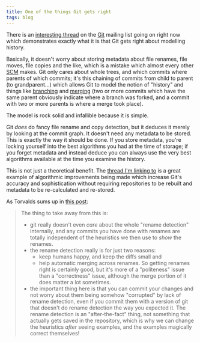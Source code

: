 ```yaml
---
title: One of the things Git gets right
tags: blog
---
```


There is an [interesting thread](http://marc.info/?l=git&m=119637184605851&w=2) on the [Git](http://typechecked.net/wiki/Git) mailing list going on right now which demonstrates exactly what it is that Git gets right about modelling history.

Basically, it doesn't worry about storing metadata about file renames, file moves, file copies and the like, which is a mistake which almost every other [SCM](http://typechecked.net/wiki/SCM) makes. Git only cares about whole trees, and which commits where parents of which commits; it's this chaining of commits from child to parent (to grandparent...) which allows Git to model the notion of "history" and things like [branching](http://typechecked.net/wiki/branching) and [merging](http://typechecked.net/wiki/merging) (two or more commits which have the same parent obviously indicate where a branch was forked, and a commit with two or more parents is where a merge took place).

The model is rock solid and infallible because it is simple.

Git _does_ do fancy file rename and copy detection, but it deduces it merely by looking at the commit graph. It doesn't need any metadata to be stored. This is exactly the way it should be done. If you store metadata, you're locking yourself into the best algorithms you had at the time of storage; if you forget metadata and instead deduce you can always use the very best algorithms available at the time you examine the history.

This is not just a theoretical benefit. The [thread I'm linking to](http://marc.info/?l=git&m=119637184605851&w=2) is a great example of algorithmic improvements being made which increase Git's accuracy and sophistication without requiring repositories to be rebuilt and metadata to be re-calculated and re-stored.

As Torvalds sums up in [this post](http://marc.info/?l=git&m=119638337122721&w=2):

> The thing to take away from this is:
>
> -   git really doesn't even _care_ about the whole "rename detection" internally, and any commits you have done with renames are totally independent of the heuristics we then use to _show_ the renames.
> -   the rename detection really is for just two reasons:
>     -   keep humans happy, and keep the diffs small and
>     -   help automatic merging across renames. So getting renames right is certainly good, but it's more of a "politeness" issue than a "correctness" issue, although the merge portion of it does matter a lot sometimes.
> -   the important thing here is that you can commit your changes and not worry about them being somehow "corrupted" by lack of rename detection, even if you commit them with a version of git that doesn't do rename detection the way you expected it. The rename detection is an "after-the-fact" thing, not something that actually gets saved in the repository, which is why we can change the heuristics _after_ seeing examples, and the examples magically correct themselves!
